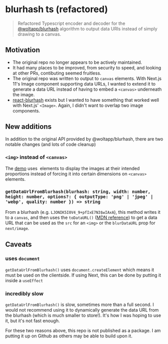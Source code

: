 # blurhash ts (refactored)

> Refactored Typescript encoder and decoder for the [@woltapp/blurhash](https://github.com/woltapp/blurhash) algorithm to output data URIs instead of simply drawing to a canvas.

## Motivation

* The original repo no longer appears to be actively maintained.
* It had many places to be improved, from security to speed, and looking at other PRs, contibuting seemed fruitless.
* The original repo was written to output to `canvas` elements. With Next.js 11's Image component supporting data URLs, I wanted to extend it to generate a data URL instead of having to embed a `<canvas>` underneath the image.
* [react-blurhash](https://github.com/woltapp/react-blurhash) exists but I wanted to have something that worked well with Next.js' `<Image>`. Again, I didn't want to overlap two image components.


## New additions

In addition to the original API provided by @woltapp/blurhash, there are two notable changes (and lots of code cleanup)

### `<img>` instead of `<canvas>`
The [demo](demo/index.html) uses <img> elements to display the images at their intended proportions instead of forcing it into certain dimensions on `<canvas>` elements.

### `getDataUrlFromBlurhash(blurhash: string, width: number, height: number, options?: { outputType: 'png' | 'jpeg' | 'webp', quality: number }) => string`

From a blurhash (e.g. `LJONIK5I0V4_9+pfIxE7N3$wIAxA`), this method writes it to a `canvas`, and then uses the `toDataURL()` ([MDN reference]()) to get a data URL that can be used as the `src` for an `<img>` or the `blurDataURL` prop for `next/image`.


## Caveats

### uses `document`

`getDataUrlFromBlurhash()` uses `document.createElement` which means it must be used on the clientside. If using Next, this can be done by putting it inside a `useEffect`

### incredibly slow

`getDataUrlFromBlurhash()` is slow, sometimes more than a full second. I would not recommend using it to dynamically generate the data URL from the blurhash (which is much smaller to store!). It's how I was hoping to use it, but it's not fast enough.

For these two reasons above, this repo is not published as a package. I am putting it up on Github as others may be able to build upon it.